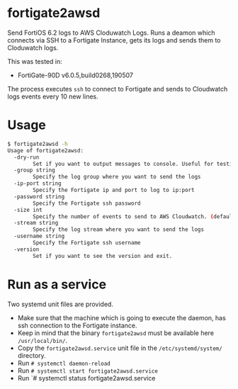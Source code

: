 # fortigate2awsd
Send FortiOS 6.2 logs to AWS Cloduwatch Logs.
Runs a deamon which connects via SSH to a Fortigate Instance, gets its logs and sends them to Cloduwatch logs.

This was tested in:
- FortiGate-90D v6.0.5,build0268,190507

The process executes `ssh` to connect to Fortigate and sends to Cloudwatch logs events every 10 new lines.

# Usage
```bash
$ fortigate2awsd -h
Usage of fortigate2awsd:
  -dry-run
    	Set if you want to output messages to console. Useful for testing.
  -group string
    	Specify the log group where you want to send the logs
  -ip-port string
    	Specify the Fortigate ip and port to log to ip:port
  -password string
    	Specify the Fortigate ssh password
  -size int
    	Specify the number of events to send to AWS Cloudwatch. (default 10)
  -stream string
    	Specify the log stream where you want to send the logs
  -username string
    	Specify the Fortigate ssh username
  -version
    	Set if you want to see the version and exit.
```

# Run as a service
Two systemd unit files are provided.

- Make sure that the machine which is going to execute the daemon, has ssh connection to the Fortigate instance.
- Keep in mind that the binary `fortigate2awsd` must be available here `/usr/local/bin/`.
- Copy the `fortigate2awsd.service` unit file in the `/etc/systemd/system/` directory.
- Run `# systemctl daemon-reload`
- Run `# systemctl start fortigate2awsd.service`
- Run `# systemctl status fortigate2awsd.service